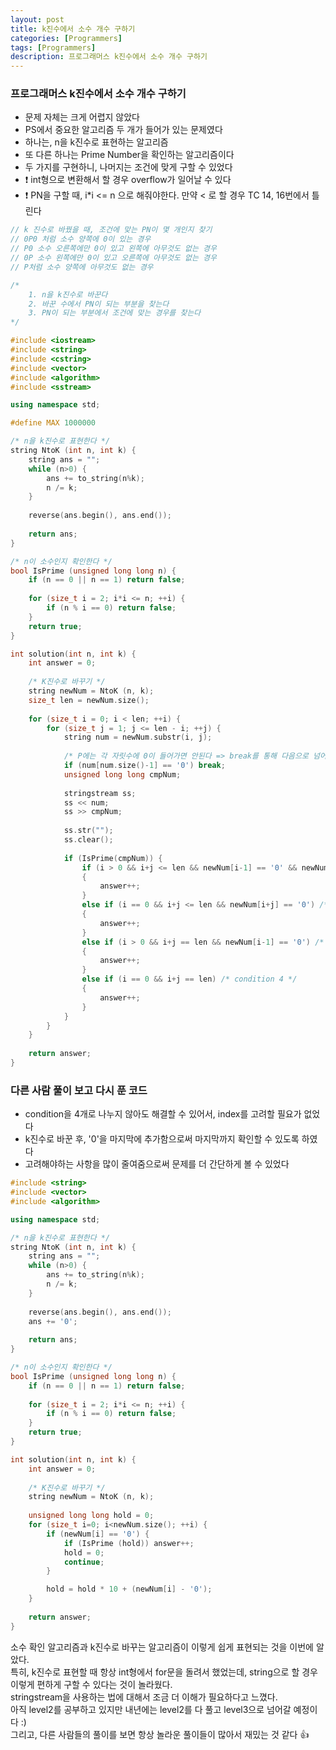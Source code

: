 ```yaml
---
layout: post
title: k진수에서 소수 개수 구하기
categories: [Programmers]
tags: [Programmers]
description: 프로그래머스 k진수에서 소수 개수 구하기
---
```


### 프로그래머스 k진수에서 소수 개수 구하기

- 문제 자체는 크게 어렵지 않았다
- PS에서 중요한 알고리즘 두 개가 들어가 있는 문제였다
- 하나는, n을 k진수로 표현하는 알고리즘
- 또 다른 하나는 Prime Number을 확인하는 알고리즘이다
- 두 가지를 구현하니, 나머지는 조건에 맞게 구할 수 있었다
- ❗️ int형으로 변환해서 할 경우 overflow가 일어날 수 있다
- ❗️ PN을 구할 때, i*i <= n 으로 해줘야한다. 만약 < 로 할 경우 TC 14, 16번에서 틀린다

```c++
// k 진수로 바꿨을 때, 조건에 맞는 PN이 몇 개인지 찾기
// 0P0 처럼 소수 양쪽에 0이 있는 경우
// P0 소수 오른쪽에만 0이 있고 왼쪽에 아무것도 없는 경우
// 0P 소수 왼쪽에만 0이 있고 오른쪽에 아무것도 없는 경우
// P처럼 소수 양쪽에 아무것도 없는 경우

/* 
    1. n을 k진수로 바꾼다
    2. 바꾼 수에서 PN이 되는 부분을 찾는다
    3. PN이 되는 부분에서 조건에 맞는 경우를 찾는다
*/

#include <iostream>
#include <string>
#include <cstring>
#include <vector>
#include <algorithm>
#include <sstream>

using namespace std;

#define MAX 1000000

/* n을 k진수로 표현한다 */
string NtoK (int n, int k) {
    string ans = "";
    while (n>0) {
        ans += to_string(n%k);
        n /= k;
    }
    
    reverse(ans.begin(), ans.end());
    
    return ans;
}

/* n이 소수인지 확인한다 */
bool IsPrime (unsigned long long n) {
    if (n == 0 || n == 1) return false;
    
    for (size_t i = 2; i*i <= n; ++i) {
        if (n % i == 0) return false;
    }
    return true;
}

int solution(int n, int k) {
    int answer = 0;
    
    /* K진수로 바꾸기 */
    string newNum = NtoK (n, k);
    size_t len = newNum.size();
    
    for (size_t i = 0; i < len; ++i) {    
        for (size_t j = 1; j <= len - i; ++j) {
            string num = newNum.substr(i, j);
            
            /* P에는 각 자릿수에 0이 들어가면 안된다 => break를 통해 다음으로 넘어가게끔 했다 */
            if (num[num.size()-1] == '0') break; 
            unsigned long long cmpNum;
            
            stringstream ss;
            ss << num;
            ss >> cmpNum;
            
            ss.str("");
            ss.clear();
            
            if (IsPrime(cmpNum)) {
                if (i > 0 && i+j <= len && newNum[i-1] == '0' && newNum[i+j] == '0') /* condition 1 */
                {
                    answer++;
                }
                else if (i == 0 && i+j <= len && newNum[i+j] == '0') /* condition 2 */
                {
                    answer++;
                }
                else if (i > 0 && i+j == len && newNum[i-1] == '0') /* condition 3 */
                {
                    answer++;
                }
                else if (i == 0 && i+j == len) /* condition 4 */
                {
                    answer++;
                }
            }
        }
    }    
    
    return answer;
}
```

### 다른 사람 풀이 보고 다시 푼 코드

- condition을 4개로 나누지 않아도 해결할 수 있어서, index를 고려할 필요가 없었다
- k진수로 바꾼 후, '0'을 마지막에 추가함으로써 마지막까지 확인할 수 있도록 하였다
- 고려해야하는 사항을 많이 줄여줌으로써 문제를 더 간단하게 볼 수 있었다

```c++
#include <string>
#include <vector>
#include <algorithm>

using namespace std;

/* n을 k진수로 표현한다 */
string NtoK (int n, int k) {
    string ans = "";
    while (n>0) {
        ans += to_string(n%k);
        n /= k;
    }
    
    reverse(ans.begin(), ans.end());
    ans += '0';
    
    return ans;
}

/* n이 소수인지 확인한다 */
bool IsPrime (unsigned long long n) {
    if (n == 0 || n == 1) return false;
    
    for (size_t i = 2; i*i <= n; ++i) {
        if (n % i == 0) return false;
    }
    return true;
}

int solution(int n, int k) {
    int answer = 0;
    
    /* K진수로 바꾸기 */
    string newNum = NtoK (n, k);
    
    unsigned long long hold = 0;
    for (size_t i=0; i<newNum.size(); ++i) {
        if (newNum[i] == '0') {
            if (IsPrime (hold)) answer++;
            hold = 0;
            continue;
        }

        hold = hold * 10 + (newNum[i] - '0');
    }
    
    return answer;
}
```

소수 확인 알고리즘과 k진수로 바꾸는 알고리즘이 이렇게 쉽게 표현되는 것을 이번에 알았다.     
특히, k진수로 표현할 때 항상 int형에서 for문을 돌려서 했었는데, string으로 할 경우 이렇게 편하게 구할 수 있다는 것이 놀라웠다.      
stringstream을 사용하는 법에 대해서 조금 더 이해가 필요하다고 느꼈다.   
아직 level2를 공부하고 있지만 내년에는 level2를 다 풀고 level3으로 넘어갈 예정이다 :)       
그리고, 다른 사람들의 풀이를 보면 항상 놀라운 풀이들이 많아서 재밌는 것 같다 👍